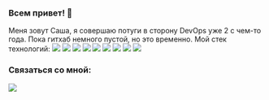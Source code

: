 ### Всем привет! 👋
Меня зовут Саша, я совершаю потуги в сторону DevOps уже 2 с чем-то года. Пока гитхаб немного пустой, но это временно.
Мой стек технологий:
<img src="https://img.shields.io/badge/Go-black?style=for-the-badge&logo=Go"/>
<img src="https://img.shields.io/badge/Python-black?style=for-the-badge&logo=Python"/>
<img src="https://img.shields.io/badge/Linux-black?style=for-the-badge&logo=Linux"/> 
<img src="https://img.shields.io/badge/Docker-black?style=for-the-badge&logo=Docker"/>
<img src="https://img.shields.io/badge/Kubernetes-black?style=for-the-badge&logo=Kubernetes"/>
<img src="https://img.shields.io/badge/Ansible-black?style=for-the-badge&logo=Ansible"/>
<img src="https://img.shields.io/badge/Grafana-black?style=for-the-badge&logo=Grafana"/>
<img src="https://img.shields.io/badge/Prometheus-black?style=for-the-badge&logo=Prometheus"/>
<img src="https://img.shields.io/badge/Powershell-black?style=for-the-badge&logo=Powershell"/>
### Связаться со мной:
<img src="http://qrcoder.ru/code/?https%3A%2F%2Floperr.tech%2F&4&0"/>
<!--
**Loperr/Loperr** is a ✨ _special_ ✨ repository because its `README.md` (this file) appears on your GitHub profile.

Here are some ideas to get you started:

- 🔭 I’m currently working on ...
- 🌱 I’m currently learning ...
- 👯 I’m looking to collaborate on ...
- 🤔 I’m looking for help with ...
- 💬 Ask me about ...
- 📫 How to reach me: ...
- 😄 Pronouns: ...
- ⚡ Fun fact: ...
-->

